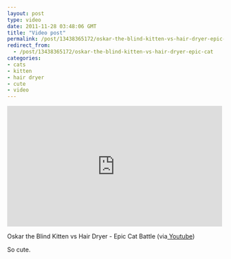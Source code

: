 ```yaml
---
layout: post
type: video
date: 2011-11-28 03:48:06 GMT
title: "Video post"
permalink: /post/13438365172/oskar-the-blind-kitten-vs-hair-dryer-epic-cat
redirect_from: 
  - /post/13438365172/oskar-the-blind-kitten-vs-hair-dryer-epic-cat
categories:
- cats
- kitten
- hair dryer
- cute
- video
---
```

<iframe width="500" height="281"  id="youtube_iframe" src="https://www.youtube.com/embed/ElzPZNSdd5w?feature=oembed&amp;enablejsapi=1&amp;wmode=opaque" frameborder="0" allow="accelerometer; autoplay; clipboard-write; encrypted-media; gyroscope; picture-in-picture" allowfullscreen title="Oskar the Blind Kitten Versus Hair Dryer - Epic Cat Battle"></iframe>

<p>Oskar the Blind Kitten vs Hair Dryer - Epic Cat Battle (via<a href="http://www.youtube.com/watch?v=ElzPZNSdd5w"> Youtube</a>)</p>
<p>So cute.</p>